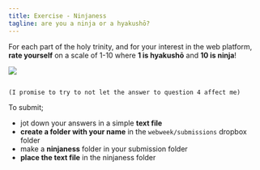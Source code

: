 ```yaml
---
title: Exercise - Ninjaness
tagline: are you a ninja or a hyakushō?
---
```


For each part of the holy trinity, and for your interest in the web platform, **rate yourself** on a scale of 1-10 where **1 is hyakushō** and **10 is ninja**!

![](resources/diagrams/rateyourself.svg)

~~~

(I promise to try to not let the answer to question 4 affect me)

~~~

To submit;

* jot down your answers in a simple **text file**
* **create a folder with your name** in the `webweek/submissions` dropbox folder
* make a **ninjaness** folder in your submission folder
* **place the text file** in the ninjaness folder